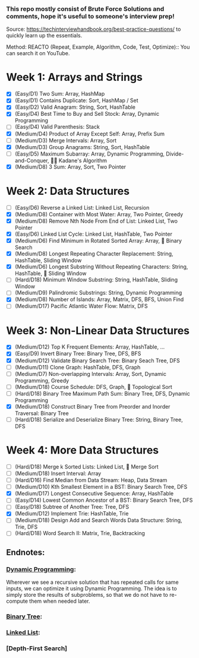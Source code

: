 ### This repo mostly consist of Brute Force Solutions and comments, hope it's useful to someone's interview prep!

Source: https://techinterviewhandbook.org/best-practice-questions/ to quickly learn up the essentials.

Method: REACTO (Repeat, Example, Algorithm, Code, Test, Optimize):: You can search it on YouTube.

# Week 1: Arrays and Strings
- [x] (Easy/D1) Two Sum:                                Array, HashMap
- [x] (Easy/D1) Contains Duplicate:                     Sort, HashMap / Set
- [x] (Easy/D2) Valid Anagram:                          String, Sort, HashTable
- [x] (Easy/D4) Best Time to Buy and Sell Stock:        Array, Dynamic Programming
- [ ] (Easy/D4) Valid Parenthesis:                      Stack
- [x] (Medium/D4) Product of Array Except Self:         Array, Prefix Sum
- [ ] (Medium/D3) Merge Intervals:                      Array, Sort
- [x] (Medium/D3) Group Anagrams:                       String, Sort, HashTable
- [ ] (Easy/D5) Maximum Subarray:                       Array, Dynamic Programming, Divide-and-Conquer, 🧙‍♂️ Kadane's Algorithm
- [x] (Medium/D8) 3 Sum:                               Array, Sort, Two Pointer

# Week 2: Data Structures
- [ ] (Easy/D6) Reverse a Linked List:                   Linked List, Recursion
- [x] (Medium/D8) Container with Most Water:             Array, Two Pointer, Greedy
- [x] (Medium/D8) Remove Nth Node From End of List:      Linked List, Two Pointer
- [x] (Easy/D6) Linked List Cycle:                       Linked List, HashTable, Two Pointer
- [x] (Medium/D6) Find Minimum in Rotated Sorted Array:   Array, 🧙‍ Binary Search
- [x] (Medium/D8) Longest Repeating Character Replacement: String, HashTable, Sliding Window
- [x] (Medium/D6) Longest Substring Without Repeating Characters: String, HashTable, 🧙‍ Sliding Window
- [ ] (Hard/D18) Minimum Window Substring:               String, HashTable, Sliding Window
- [ ] (Medium/D9) Palindromic Substrings:                String, Dynamic Programming
- [x] (Medium/D8) Number of Islands: Array, Matrix, DFS, BFS, Union Find
- [ ] (Medium/D17) Pacific Atlantic Water Flow:         Matrix, DFS

# Week 3: Non-Linear Data Structures
- [x] (Medium/D12) Top K Frequent Elements:              Array, HashTable, ...
- [x] (Easy/D9) Invert Binary Tree:                      Binary Tree, DFS, BFS
- [x] (Medium/D12) Validate Binary Search Tree:          Binary Seach Tree, DFS
- [ ] (Medium/D11) Clone Graph:                          HashTable, DFS, Graph
- [ ] (Medium/D7) Non-overlapping Intervals:             Array, Sort, Dynamic Programming, Greedy
- [ ] (Medium/D18) Course Schedule:                      DFS, Graph, 🧙‍ Topological Sort
- [ ] (Hard/D18) Binary Tree Maximum Path Sum:           Binary Tree, DFS, Dynamic Programming
- [x] (Medium/D18) Construct Binary Tree from Preorder and Inorder Traversal: Binary Tree
- [ ] (Hard/D18) Serialize and Deserialize Binary Tree:  String, Binary Tree, DFS

# Week 4: More Data Structures
- [ ] (Hard/D18) Merge k Sorted Lists:                 Linked List, 🧙‍ Merge Sort
- [ ] (Medium/D18) Insert Interval:                    Array
- [ ] (Hard/D16) Find Median from Data Stream:         Heap, Data Stream
- [ ] (Medium/D10) Kth Smallest Element in a BST:      Binary Search Tree, DFS
- [x] (Medium/D17) Longest Consecutive Sequence:       Array, HashTable
- [ ] (Easy/D14) Lowest Common Ancestor of a BST:      Binary Search Tree, DFS
- [ ] (Easy/D18) Subtree of Another Tree:              Tree, DFS
- [x] (Medium/D12) Implement Trie:                     HashTable, Trie
- [ ] (Medium/D18) Design Add and Search Words Data Structure: String, Trie, DFS
- [ ] (Hard/D18) Word Search II:                      Matrix, Trie, Backtracking

## Endnotes:
### [Dynamic Programming](https://www.geeksforgeeks.org/dynamic-programming/):
Wherever we see a recursive solution that has repeated calls for same inputs, we can optimize it using Dynamic Programming. The idea is to simply store the results of subproblems, so that we do not have to re-compute them when needed later.

### [Binary Tree](https://www.geeksforgeeks.org/binary-tree-set-1-introduction/):
### [Linked List](https://www.geeksforgeeks.org/linked-list-set-1-introduction/):
### [Depth-First Search]
